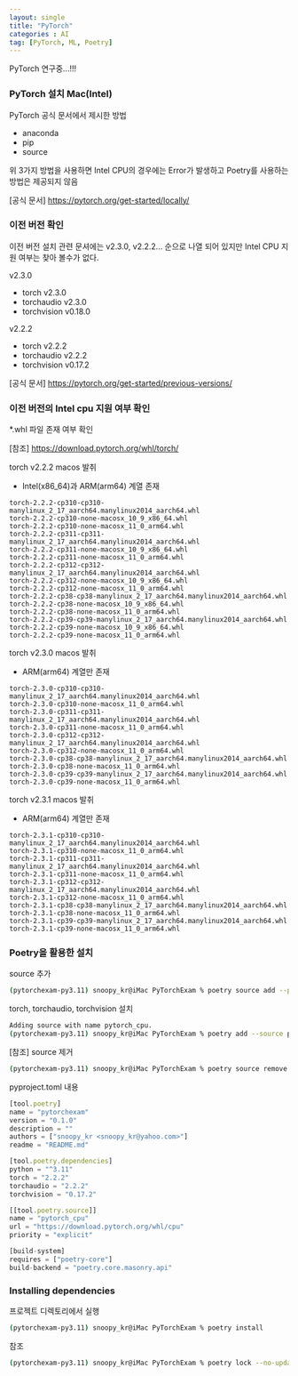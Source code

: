 ```yaml
---
layout: single
title: "PyTorch"
categories : AI
tag: [PyTorch, ML, Poetry]
---
```


PyTorch 연구중...!!!

### PyTorch 설치 Mac(Intel)

PyTorch 공식 문서에서 제시한 방법

- anaconda
- pip
- source

위 3가지 방법을 사용하면 Intel CPU의 경우에는 Error가 발생하고 Poetry를 사용하는 방법은 제공되지 않음

[공식 문서] https://pytorch.org/get-started/locally/


### 이전 버전 확인

이전 버전 설치 관련 문셔에는 v2.3.0, v2.2.2... 순으로 나열 되어 있지만 Intel CPU 지원 여부는 찾아 볼수가 없다.

v2.3.0
- torch v2.3.0
- torchaudio v2.3.0
- torchvision v0.18.0

v2.2.2
- torch v2.2.2
- torchaudio v2.2.2
- torchvision v0.17.2

[공식 문서] https://pytorch.org/get-started/previous-versions/

### 이전 버전의 Intel cpu 지원 여부 확인

*.whl 파일 존재 여부 확인

[참조] https://download.pytorch.org/whl/torch/


torch v2.2.2 macos 발취

- Intel(x86_64)과 ARM(arm64) 계열 존재

```
torch-2.2.2-cp310-cp310-manylinux_2_17_aarch64.manylinux2014_aarch64.whl
torch-2.2.2-cp310-none-macosx_10_9_x86_64.whl
torch-2.2.2-cp310-none-macosx_11_0_arm64.whl
torch-2.2.2-cp311-cp311-manylinux_2_17_aarch64.manylinux2014_aarch64.whl
torch-2.2.2-cp311-none-macosx_10_9_x86_64.whl
torch-2.2.2-cp311-none-macosx_11_0_arm64.whl
torch-2.2.2-cp312-cp312-manylinux_2_17_aarch64.manylinux2014_aarch64.whl
torch-2.2.2-cp312-none-macosx_10_9_x86_64.whl
torch-2.2.2-cp312-none-macosx_11_0_arm64.whl
torch-2.2.2-cp38-cp38-manylinux_2_17_aarch64.manylinux2014_aarch64.whl
torch-2.2.2-cp38-none-macosx_10_9_x86_64.whl
torch-2.2.2-cp38-none-macosx_11_0_arm64.whl
torch-2.2.2-cp39-cp39-manylinux_2_17_aarch64.manylinux2014_aarch64.whl
torch-2.2.2-cp39-none-macosx_10_9_x86_64.whl
torch-2.2.2-cp39-none-macosx_11_0_arm64.whl
```


torch v2.3.0 macos 발취

- ARM(arm64) 계열만 존재

```
torch-2.3.0-cp310-cp310-manylinux_2_17_aarch64.manylinux2014_aarch64.whl
torch-2.3.0-cp310-none-macosx_11_0_arm64.whl
torch-2.3.0-cp311-cp311-manylinux_2_17_aarch64.manylinux2014_aarch64.whl
torch-2.3.0-cp311-none-macosx_11_0_arm64.whl
torch-2.3.0-cp312-cp312-manylinux_2_17_aarch64.manylinux2014_aarch64.whl
torch-2.3.0-cp312-none-macosx_11_0_arm64.whl
torch-2.3.0-cp38-cp38-manylinux_2_17_aarch64.manylinux2014_aarch64.whl
torch-2.3.0-cp38-none-macosx_11_0_arm64.whl
torch-2.3.0-cp39-cp39-manylinux_2_17_aarch64.manylinux2014_aarch64.whl
torch-2.3.0-cp39-none-macosx_11_0_arm64.whl
```

torch v2.3.1 macos 발취

- ARM(arm64) 계열만 존재

```
torch-2.3.1-cp310-cp310-manylinux_2_17_aarch64.manylinux2014_aarch64.whl
torch-2.3.1-cp310-none-macosx_11_0_arm64.whl
torch-2.3.1-cp311-cp311-manylinux_2_17_aarch64.manylinux2014_aarch64.whl
torch-2.3.1-cp311-none-macosx_11_0_arm64.whl
torch-2.3.1-cp312-cp312-manylinux_2_17_aarch64.manylinux2014_aarch64.whl
torch-2.3.1-cp312-none-macosx_11_0_arm64.whl
torch-2.3.1-cp38-cp38-manylinux_2_17_aarch64.manylinux2014_aarch64.whl
torch-2.3.1-cp38-none-macosx_11_0_arm64.whl
torch-2.3.1-cp39-cp39-manylinux_2_17_aarch64.manylinux2014_aarch64.whl
torch-2.3.1-cp39-none-macosx_11_0_arm64.whl
```

### Poetry을 활용한 설치

source 추가

```bash
(pytorchexam-py3.11) snoopy_kr@iMac PyTorchExam % poetry source add --priority explicit pytorch_cpu https://download.pytorch.org/whl/cpu
```

torch, torchaudio, torchvision 설치

```bash
Adding source with name pytorch_cpu.
(pytorchexam-py3.11) snoopy_kr@iMac PyTorchExam % poetry add --source pytorch_cpu torch@2.2.2 torchaudio@2.2.2 torchvision@0.17.2
```

[참조] source 제거

```bash
(pytorchexam-py3.11) snoopy_kr@iMac PyTorchExam % poetry source remove pytorch_cpu 
```
pyproject.toml 내용

```js
[tool.poetry]
name = "pytorchexam"
version = "0.1.0"
description = ""
authors = ["snoopy_kr <snoopy_kr@yahoo.com>"]
readme = "README.md"

[tool.poetry.dependencies]
python = "^3.11"
torch = "2.2.2"
torchaudio = "2.2.2"
torchvision = "0.17.2"

[[tool.poetry.source]]
name = "pytorch_cpu"
url = "https://download.pytorch.org/whl/cpu"
priority = "explicit"

[build-system]
requires = ["poetry-core"]
build-backend = "poetry.core.masonry.api"
```

### Installing dependencies

프로젝트 디렉토리에서 실행

```bash
(pytorchexam-py3.11) snoopy_kr@iMac PyTorchExam % poetry install
```

참조

```bash
(pytorchexam-py3.11) snoopy_kr@iMac PyTorchExam % poetry lock --no-update
```